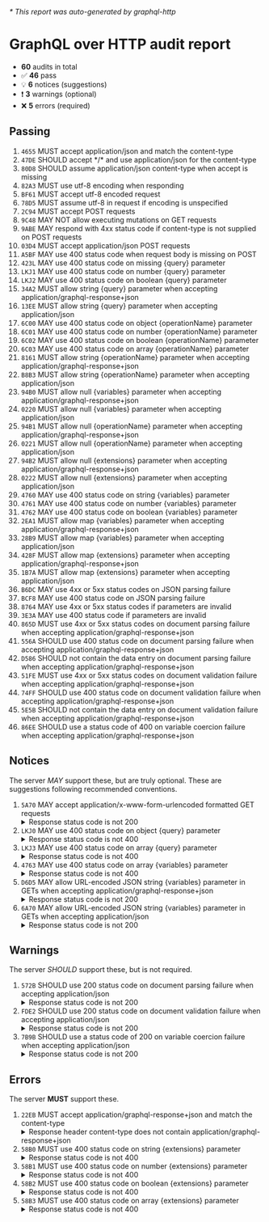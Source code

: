 <i>* This report was auto-generated by graphql-http</i>

<h1>GraphQL over HTTP audit report</h1>

<ul>
<li><b>60</b> audits in total</li>
<li><span style="font-family: monospace">✅</span> <b>46</b> pass</li>
<li><span style="font-family: monospace">💡</span> <b>6</b> notices (suggestions)</li>
<li><span style="font-family: monospace">❗️</span> <b>3</b> warnings (optional)</li>
<li><span style="font-family: monospace">❌</span> <b>5</b> errors (required)</li>
</ul>

<h2>Passing</h2>
<ol>
<li><code>4655</code> MUST accept application/json and match the content-type</li>
<li><code>47DE</code> SHOULD accept */* and use application/json for the content-type</li>
<li><code>80D8</code> SHOULD assume application/json content-type when accept is missing</li>
<li><code>82A3</code> MUST use utf-8 encoding when responding</li>
<li><code>BF61</code> MUST accept utf-8 encoded request</li>
<li><code>78D5</code> MUST assume utf-8 in request if encoding is unspecified</li>
<li><code>2C94</code> MUST accept POST requests</li>
<li><code>9C48</code> MAY NOT allow executing mutations on GET requests</li>
<li><code>9ABE</code> MAY respond with 4xx status code if content-type is not supplied on POST requests</li>
<li><code>03D4</code> MUST accept application/json POST requests</li>
<li><code>A5BF</code> MAY use 400 status code when request body is missing on POST</li>
<li><code>423L</code> MAY use 400 status code on missing {query} parameter</li>
<li><code>LKJ1</code> MAY use 400 status code on number {query} parameter</li>
<li><code>LKJ2</code> MAY use 400 status code on boolean {query} parameter</li>
<li><code>34A2</code> MUST allow string {query} parameter when accepting application/graphql-response+json</li>
<li><code>13EE</code> MUST allow string {query} parameter when accepting application/json</li>
<li><code>6C00</code> MAY use 400 status code on object {operationName} parameter</li>
<li><code>6C01</code> MAY use 400 status code on number {operationName} parameter</li>
<li><code>6C02</code> MAY use 400 status code on boolean {operationName} parameter</li>
<li><code>6C03</code> MAY use 400 status code on array {operationName} parameter</li>
<li><code>8161</code> MUST allow string {operationName} parameter when accepting application/graphql-response+json</li>
<li><code>B8B3</code> MUST allow string {operationName} parameter when accepting application/json</li>
<li><code>94B0</code> MUST allow null {variables} parameter when accepting application/graphql-response+json</li>
<li><code>0220</code> MUST allow null {variables} parameter when accepting application/json</li>
<li><code>94B1</code> MUST allow null {operationName} parameter when accepting application/graphql-response+json</li>
<li><code>0221</code> MUST allow null {operationName} parameter when accepting application/json</li>
<li><code>94B2</code> MUST allow null {extensions} parameter when accepting application/graphql-response+json</li>
<li><code>0222</code> MUST allow null {extensions} parameter when accepting application/json</li>
<li><code>4760</code> MAY use 400 status code on string {variables} parameter</li>
<li><code>4761</code> MAY use 400 status code on number {variables} parameter</li>
<li><code>4762</code> MAY use 400 status code on boolean {variables} parameter</li>
<li><code>2EA1</code> MUST allow map {variables} parameter when accepting application/graphql-response+json</li>
<li><code>28B9</code> MUST allow map {variables} parameter when accepting application/json</li>
<li><code>428F</code> MUST allow map {extensions} parameter when accepting application/graphql-response+json</li>
<li><code>1B7A</code> MUST allow map {extensions} parameter when accepting application/json</li>
<li><code>B6DC</code> MAY use 4xx or 5xx status codes on JSON parsing failure</li>
<li><code>BCF8</code> MAY use 400 status code on JSON parsing failure</li>
<li><code>8764</code> MAY use 4xx or 5xx status codes if parameters are invalid</li>
<li><code>3E3A</code> MAY use 400 status code if parameters are invalid</li>
<li><code>865D</code> MUST use 4xx or 5xx status codes on document parsing failure when accepting application/graphql-response+json</li>
<li><code>556A</code> SHOULD use 400 status code on document parsing failure when accepting application/graphql-response+json</li>
<li><code>D586</code> SHOULD not contain the data entry on document parsing failure when accepting application/graphql-response+json</li>
<li><code>51FE</code> MUST use 4xx or 5xx status codes on document validation failure when accepting application/graphql-response+json</li>
<li><code>74FF</code> SHOULD use 400 status code on document validation failure when accepting application/graphql-response+json</li>
<li><code>5E5B</code> SHOULD not contain the data entry on document validation failure when accepting application/graphql-response+json</li>
<li><code>86EE</code> SHOULD use a status code of 400 on variable coercion failure when accepting application/graphql-response+json</li>
</ol>

<h2>Notices</h2>
The server <i>MAY</i> support these, but are truly optional. These are suggestions following recommended conventions.
<ol>
<li><code>5A70</code> MAY accept application/x-www-form-urlencoded formatted GET requests
<details>
<summary>Response status code is not 200</summary>
<pre><code class="lang-json">{
  "statusText": "Method Not Allowed",
  "status": 405,
  "headers": {
    "keep-alive": "timeout=5",
    "date": "<timestamp>",
    "content-type": "application/json; charset=utf-8",
    "content-length": "60",
    "connection": "keep-alive",
    "allow": "POST, OPTIONS"
  },
  "body": {
    "errors": [
      {
        "message": "Only `POST` requests are allowed."
      }
    ]
  }
}
</code></pre>
</details>
</li>
<li><code>LKJ0</code> MAY use 400 status code on object {query} parameter
<details>
<summary>Response status code is not 400</summary>
<pre><code class="lang-json">{
  "statusText": "Internal Server Error",
  "status": 500,
  "headers": {
    "keep-alive": "timeout=5",
    "date": "<timestamp>",
    "content-type": "application/json; charset=utf-8",
    "content-length": "77",
    "connection": "keep-alive"
  },
  "body": {
    "errors": [
      {
        "message": "Body must be a string. Received: { obj: \"ect\" }."
      }
    ]
  }
}
</code></pre>
</details>
</li>
<li><code>LKJ3</code> MAY use 400 status code on array {query} parameter
<details>
<summary>Response status code is not 400</summary>
<pre><code class="lang-json">{
  "statusText": "Internal Server Error",
  "status": 500,
  "headers": {
    "keep-alive": "timeout=5",
    "date": "<timestamp>",
    "content-type": "application/json; charset=utf-8",
    "content-length": "152",
    "connection": "keep-alive"
  },
  "body": {
    "errors": [
      {
        "message": "The \"data\" argument must be of type string or an instance of Buffer, TypedArray, or DataView. Received an instance of Array"
      }
    ]
  }
}
</code></pre>
</details>
</li>
<li><code>4763</code> MAY use 400 status code on array {variables} parameter
<details>
<summary>Response status code is not 400</summary>
<pre><code class="lang-json">{
  "statusText": "OK",
  "status": 200,
  "headers": {
    "keep-alive": "timeout=5",
    "date": "<timestamp>",
    "content-type": "application/json; charset=utf-8",
    "content-length": "31",
    "connection": "keep-alive"
  },
  "body": {
    "data": {
      "__typename": "Query"
    }
  }
}
</code></pre>
</details>
</li>
<li><code>D6D5</code> MAY allow URL-encoded JSON string {variables} parameter in GETs when accepting application/graphql-response+json
<details>
<summary>Response status code is not 200</summary>
<pre><code class="lang-json">{
  "statusText": "Method Not Allowed",
  "status": 405,
  "headers": {
    "keep-alive": "timeout=5",
    "date": "<timestamp>",
    "content-type": "application/json; charset=utf-8",
    "content-length": "60",
    "connection": "keep-alive",
    "allow": "POST, OPTIONS"
  },
  "body": {
    "errors": [
      {
        "message": "Only `POST` requests are allowed."
      }
    ]
  }
}
</code></pre>
</details>
</li>
<li><code>6A70</code> MAY allow URL-encoded JSON string {variables} parameter in GETs when accepting application/json
<details>
<summary>Response status code is not 200</summary>
<pre><code class="lang-json">{
  "statusText": "Method Not Allowed",
  "status": 405,
  "headers": {
    "keep-alive": "timeout=5",
    "date": "<timestamp>",
    "content-type": "application/json; charset=utf-8",
    "content-length": "60",
    "connection": "keep-alive",
    "allow": "POST, OPTIONS"
  },
  "body": {
    "errors": [
      {
        "message": "Only `POST` requests are allowed."
      }
    ]
  }
}
</code></pre>
</details>
</li>
</ol>

<h2>Warnings</h2>
The server <i>SHOULD</i> support these, but is not required.
<ol>
<li><code>572B</code> SHOULD use 200 status code on document parsing failure when accepting application/json
<details>
<summary>Response status code is not 200</summary>
<pre><code class="lang-json">{
  "statusText": "Bad Request",
  "status": 400,
  "headers": {
    "keep-alive": "timeout=5",
    "date": "<timestamp>",
    "content-type": "application/json; charset=utf-8",
    "content-length": "104",
    "connection": "keep-alive"
  },
  "body": {
    "errors": [
      {
        "message": "Syntax Error: Expected Name, found <EOF>.",
        "locations": [
          {
            "line": 1,
            "column": 2
          }
        ]
      }
    ]
  }
}
</code></pre>
</details>
</li>
<li><code>FDE2</code> SHOULD use 200 status code on document validation failure when accepting application/json
<details>
<summary>Response status code is not 200</summary>
<pre><code class="lang-json">{
  "statusText": "Bad Request",
  "status": 400,
  "headers": {
    "keep-alive": "timeout=5",
    "date": "<timestamp>",
    "content-type": "application/json; charset=utf-8",
    "content-length": "123",
    "connection": "keep-alive"
  },
  "body": {
    "errors": [
      {
        "message": "Syntax Error: Invalid number, expected digit but got: \"f\".",
        "locations": [
          {
            "line": 1,
            "column": 4
          }
        ]
      }
    ]
  }
}
</code></pre>
</details>
</li>
<li><code>7B9B</code> SHOULD use a status code of 200 on variable coercion failure when accepting application/json
<details>
<summary>Response status code is not 200</summary>
<pre><code class="lang-json">{
  "statusText": "Bad Request",
  "status": 400,
  "headers": {
    "keep-alive": "timeout=5",
    "date": "<timestamp>",
    "content-type": "application/json; charset=utf-8",
    "content-length": "126",
    "connection": "keep-alive"
  },
  "body": {
    "errors": [
      {
        "message": "Variable \"$id\" is never used in operation \"CoerceFailure\".",
        "locations": [
          {
            "line": 1,
            "column": 21
          }
        ]
      }
    ]
  }
}
</code></pre>
</details>
</li>
</ol>

<h2>Errors</h2>
The server <b>MUST</b> support these.
<ol>
<li><code>22EB</code> MUST accept application/graphql-response+json and match the content-type
<details>
<summary>Response header content-type does not contain application/graphql-response+json</summary>
<pre><code class="lang-json">{
  "statusText": "OK",
  "status": 200,
  "headers": {
    "keep-alive": "timeout=5",
    "date": "<timestamp>",
    "content-type": "application/json; charset=utf-8",
    "content-length": "31",
    "connection": "keep-alive"
  },
  "body": {
    "data": {
      "__typename": "Query"
    }
  }
}
</code></pre>
</details>
</li>
<li><code>58B0</code> MUST use 400 status code on string {extensions} parameter
<details>
<summary>Response status code is not 400</summary>
<pre><code class="lang-json">{
  "statusText": "OK",
  "status": 200,
  "headers": {
    "keep-alive": "timeout=5",
    "date": "<timestamp>",
    "content-type": "application/json; charset=utf-8",
    "content-length": "31",
    "connection": "keep-alive"
  },
  "body": {
    "data": {
      "__typename": "Query"
    }
  }
}
</code></pre>
</details>
</li>
<li><code>58B1</code> MUST use 400 status code on number {extensions} parameter
<details>
<summary>Response status code is not 400</summary>
<pre><code class="lang-json">{
  "statusText": "OK",
  "status": 200,
  "headers": {
    "keep-alive": "timeout=5",
    "date": "<timestamp>",
    "content-type": "application/json; charset=utf-8",
    "content-length": "31",
    "connection": "keep-alive"
  },
  "body": {
    "data": {
      "__typename": "Query"
    }
  }
}
</code></pre>
</details>
</li>
<li><code>58B2</code> MUST use 400 status code on boolean {extensions} parameter
<details>
<summary>Response status code is not 400</summary>
<pre><code class="lang-json">{
  "statusText": "OK",
  "status": 200,
  "headers": {
    "keep-alive": "timeout=5",
    "date": "<timestamp>",
    "content-type": "application/json; charset=utf-8",
    "content-length": "31",
    "connection": "keep-alive"
  },
  "body": {
    "data": {
      "__typename": "Query"
    }
  }
}
</code></pre>
</details>
</li>
<li><code>58B3</code> MUST use 400 status code on array {extensions} parameter
<details>
<summary>Response status code is not 400</summary>
<pre><code class="lang-json">{
  "statusText": "OK",
  "status": 200,
  "headers": {
    "keep-alive": "timeout=5",
    "date": "<timestamp>",
    "content-type": "application/json; charset=utf-8",
    "content-length": "31",
    "connection": "keep-alive"
  },
  "body": {
    "data": {
      "__typename": "Query"
    }
  }
}
</code></pre>
</details>
</li>
</ol>
